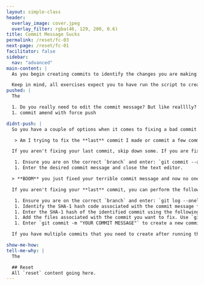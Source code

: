 ```yaml
---
layout: simple-class
header:
  overlay_image: cover.jpeg
  overlay_filter: rgba(46, 129, 200, 0.6)
title: Commit Message Sucks
permalink: /reset/fc-03
next-page: /reset/fc-01
facilitator: false
sidebar:
  nav: "advanced"
main-content: |  
  As you begin creating commits to identify the changes you are making to the files you might 'accidentally' create a commit message that is borderline atrocious; something like 'Fixed the thing'. Although you are definitely aware of the **thing** you just **fixed**, other collaborators including future you, might not know what it is you fixed and more importantly, **why** you needed to fix it. Thankfully, Git is well aware of our tendency to craft terrible commit messages and has a handful of commands that save even the vaguest commit message.

  Keep in mind, all exercises expect you to have run the script to create files using the scripts found on the [Scenarios](/on-demand/reset/fc-01) page.
pushed: |
  The

  1. Do you really need to edit the commit message? But like realllly?
  1. commit amend with force push

didnt-push: |
  So you have a couple of options when it comes to fixing a bad commit message that, so first, we need to identify if:

   > Am I trying to fix the **last** commit I made or commit a few commits back?

  If you aren't fixing your last commit, skip down some. If you are fixing the **last** commit you made you can do the following:

   1. Ensure you are on the correct `branch` and enter: `git commit --amend`.
   1. Enter the desired commit message and close the text editor.

  > **BOOM** you just fixed your terrible commit message and now no one is the wiser. Congratulations!!!

  If you aren't fixing your **last** commit, you can perform the following:

   1. Ensure you are on the correct `branch` and enter: `git log --oneline`
   1. Identify the SHA-1 hash code associated with the commit message **below** the commit message you want to modify.
   1. Enter the SHA-1 hash of the identified commit using the following: `git reset --soft SHA-1`, where SHA-1 is the SHA-1 of the commit that occurred prior to the commit you want to fix.
   1. Add the files associated with the commit you want to fix. Use `git add <file name>` until you have added all the files associated with the commit.
   1. Enter `git commit -m "YOUR COMMIT MESSAGE"` to create a new commit.

  If you have multiple commits that you need to create after running the `git reset` command, just continue creating new commits using the `git add <FILE NAME>` command until you have created all of the commits you need.

show-me-how:
tell-me-why: |
  The

  ## Reset
  All `reset` content going here.
---
```

